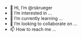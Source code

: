 - 👋 Hi, I’m @rskrueger
- 👀 I’m interested in ...
- 🌱 I’m currently learning ...
- 💞️ I’m looking to collaborate on ...
- 📫 How to reach me ...

<!---
rskrueger/rskrueger is a ✨ special ✨ repository because its `README.md` (this file) appears on your GitHub profile.
You can click the Preview link to take a look at your changes.
--->
